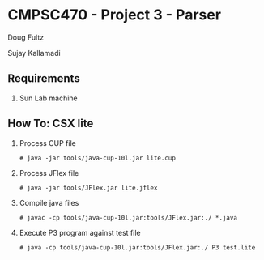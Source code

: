 # CMPSC470 - Project 3 - Parser

Doug Fultz

Sujay Kallamadi

## Requirements

1. Sun Lab machine

## How To: CSX lite

1. Process CUP file

   `# java -jar tools/java-cup-10l.jar lite.cup`

2. Process JFlex file

   `# java -jar tools/JFlex.jar lite.jflex`

3. Compile java files

   `# javac -cp tools/java-cup-10l.jar:tools/JFlex.jar:./ *.java`

4. Execute P3 program against test file

   `# java -cp tools/java-cup-10l.jar:tools/JFlex.jar:./ P3 test.lite`
